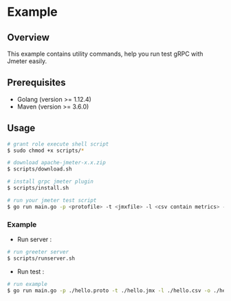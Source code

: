 # Example

## Overview

This example contains utility commands, help you run test gRPC with Jmeter easily.

## Prerequisites

* Golang (version >= 1.12.4)
* Maven (version >= 3.6.0)

## Usage



```sh
# grant role execute shell script
$ sudo chmod +x scripts/*

# download apache-jmeter-x.x.zip
$ scripts/download.sh

# install grpc jmeter plugin
$ scripts/install.sh

# run your jmeter test script
$ go run main.go -p <protofile> -t <jmxfile> -l <csv contain metrics> -o <folder name contain report>
```

### Example

* Run server :

```sh
# run greeter server
$ scripts/runserver.sh
```

* Run test :

```sh
# run example
$ go run main.go -p ./hello.proto -t ./hello.jmx -l ./hello.csv -o ./hello_report
```
